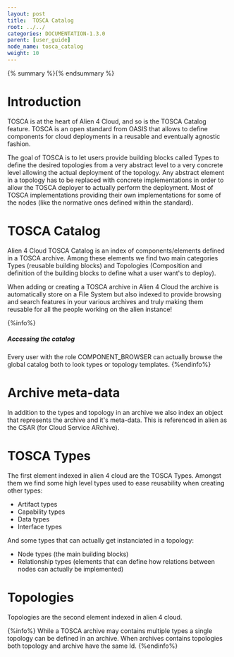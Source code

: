 ```yaml
---
layout: post
title:  TOSCA Catalog
root: ../../
categories: DOCUMENTATION-1.3.0
parent: [user_guide]
node_name: tosca_catalog
weight: 10
---
```


{% summary %}{% endsummary %}

# Introduction

TOSCA is at the heart of Alien 4 Cloud, and so is the TOSCA Catalog feature. TOSCA is an open standard from OASIS that allows to define components for cloud deployments in a reusable and eventually agnostic fashion.

The goal of TOSCA is to let users provide building blocks called Types to define the desired topologies from a very abstract level to a very concrete level allowing the actual deployment of the topology. Any abstract element in a topology has to be replaced with concrete implementations in order to allow the TOSCA deployer to actually perform the deployment. Most of TOSCA implementations providing their own implementations for some of the nodes (like the normative ones defined within the standard).

# TOSCA Catalog

Alien 4 Cloud TOSCA Catalog is an index of components/elements defined in a TOSCA archive. Among these elements we find two main categories Types (reusable building blocks) and Topologies (Composition and definition of the building blocks to define what a user want's to deploy).

When adding or creating a TOSCA archive in Alien 4 Cloud the archive is automatically store on a File System but also indexed to provide browsing and search features in your various archives and truly making them reusable for all the people working on the alien instance!

{%info%}
<h5>Accessing the catalog</h5>
Every user with the role COMPONENT_BROWSER can actually browse the global catalog both to look types or topology templates.
{%endinfo%}

# Archive meta-data

In addition to the types and topology in an archive we also index an object that represents the archive and it's meta-data. This is referenced in alien as the CSAR (for Cloud Service ARchive).

# TOSCA Types

The first element indexed in alien 4 cloud are the TOSCA Types. Amongst them we find some high level types used to ease reusability when creating other types:

* Artifact types
* Capability types
* Data types
* Interface types

And some types that can actually get instanciated in a topology:

* Node types (the main building blocks)
* Relationship types (elements that can define how relations between nodes can actually be implemented)

# Topologies

Topologies are the second element indexed in alien 4 cloud.

{%info%}
While a TOSCA archive may contains multiple types a single topology can be defined in an archive. When archives contains topologies both topology and archive have the same Id.
{%endinfo%}
